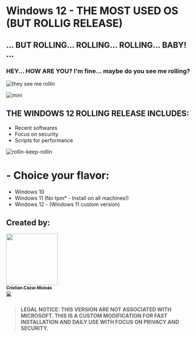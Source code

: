 # Windows 12 - THE MOST USED OS (BUT ROLLIG RELEASE)
## ... BUT ROLLING... ROLLING... ROLLING... BABY! ...
### HEY... HOW ARE YOU? I'm fine... maybe do you see me rolling? 
![they see me rollin](https://user-images.githubusercontent.com/86272521/213597651-f23d200f-7d0c-4801-9eb0-e8242ea2e2f8.gif)

![mini](https://user-images.githubusercontent.com/86272521/213594659-531e15db-eab9-46d6-b543-03915a039404.png)

## THE WINDOWS 12 ROLLING RELEASE INCLUDES:
  - Recent softwares
  - Focus on security
  - Scripts for performance

![rollin-keep-rollin](https://user-images.githubusercontent.com/86272521/213595024-de76fa03-8ca9-4bb2-b8e1-67c6532f06af.gif)

# - Choice your flavor:
 - Windows 10
 - Windows 11 (No tpm* - Install on all machines!)
 - Windows 12 - (Windows 11 custom version)

## Created by:
<td align="center"><a href="https://linkedin.com/cristiancezarmoises/"><img src="https://media.licdn.com/dms/image/C4D03AQElzlJD4jjAFg/profile-displayphoto-shrink_800_800/0/1654356173159?e=1679529600&v=beta&t=_r93Xi48Ex1jZfmAGlCZ0ybl1aPhpUIVAM3y569OpNw" width="140px;" alt=""/><br /><sub><b>Cristian Cezar Moisés</b></sub></a><br /><a href="https://github.com/cristiancmoises/" title="Code">💻</a></td>

> #### LEGAL NOTICE: THIS VERSION ARE NOT ASSOCIATED WITH MICROSOFT. THIS IS A CUSTOM MODIFICATION FOR FAST INSTALLATION AND DAILY USE WITH FOCUS ON PRIVACY AND SECURITY.
